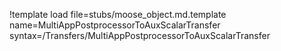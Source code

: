 !template load file=stubs/moose_object.md.template name=MultiAppPostprocessorToAuxScalarTransfer syntax=/Transfers/MultiAppPostprocessorToAuxScalarTransfer